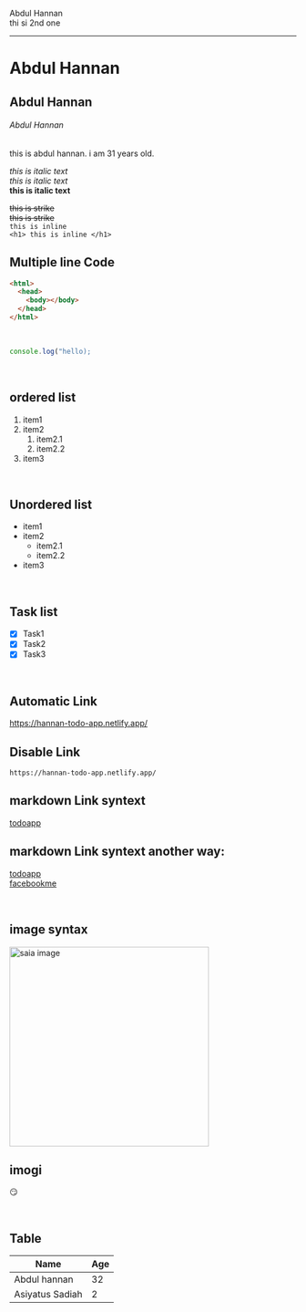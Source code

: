 <!-- markdown Tutorial -->

Abdul Hannan  
thi si 2nd one

---

# Abdul Hannan

## Abdul Hannan

###### Abdul Hannan

<p >this is abdul hannan. i am 31 years old.</p>

<i>this is italic text</i>  
 _this is italic text_  
 **this is italic text**

<del>this is strike</del>  
 ~~this is strike~~  
`this is inline`  
`<h1> this is inline </h1>`

## Multiple line Code

```html
<html>
  <head>
    <body></body>
  </head>
</html>
```

<br>

```javaScript
console.log("hello);
```

<br>

## ordered list

1. item1
2. item2
   1. item2.1
   2. item2.2
3. item3

<br>

## Unordered list

- item1
- item2
  - item2.1
  - item2.2
- item3

<br>

## Task list

- [x] Task1
- [x] Task2
- [x] Task3

<br>

## Automatic Link

https://hannan-todo-app.netlify.app/

## Disable Link

`https://hannan-todo-app.netlify.app/`

## markdown Link syntext

[todoapp](https://hannan-todo-app.netlify.app/)

## markdown Link syntext another way:

[todoapp][todo]  
[facebookme][facebook]

<!-- All link here -->

[todo]: https://hannan-todo-app.netlify.app/
[facebook]: www.facebook.com

<br>

## image syntax

<!-- ![sadia](./images/IMG_20230311_221308.jpg) -->
<img src="./images/IMG_20230311_221308.jpg" width="350" height="350" title="saia image">

<br>

## imogi

😏

<br>

## Table

| Name            | Age |
| --------------- | --- |
| Abdul hannan    | 32  |
| Asiyatus Sadiah | 2   |
